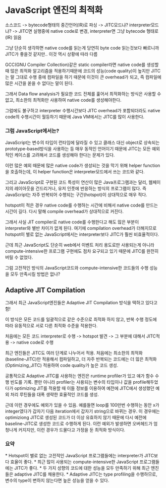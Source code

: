 <h1> JavaScript 엔진의 최적화 </h1>

소스코드
-> bytecode형태의 중간언어(IR)로  파싱
-> JITC모드냐? interpreter모드냐?
-> JITC면 실행중에 native code로 변경, interpreter면 그냥 bytecode 형태로(IR) 읽음

그냥 단순히 생각하면 native code를 읽는게 당연히 byte code 읽는것보다 빠르니까 JITC가 좋을것 같지만.. 이것 역시 상황에 따라 다름


GCC(GNU Compiler Collection)같은 static compiler라면 native code를 생성할때 많은 최적화 알고리즘을 적용하기때문에 코드의 성능(code quality)이 높지만 JITC는 말 그대로 수행 중에 컴파일을 하기 때문에 이것이 큰 overhead가 되고, 즉 컴파일에 많은 시간을 쏟을 수 없다는 말이 된다.

그래서 Data flow analysis가 필요한 코드 전체를 훑어서 최적화하는 방식은 사용할 수 없고, 최소한의 최적화만 사용하여 native code를 생성해야한다.


그럼에도 불구하고 interpreter 수행시간보다 JITC overhead가 포함되더라도 native code의 수행시간이 월등하기 때문에 Java VM에서는 JITC를 많이 사용한다.


<h3> 그럼 JavaScript에서는? </h3>

JavaScript는 변수의 타입이 런타임에 달라질 수 있고 클래스 대신 object로 상속되는 prototype-based방식을 사용하는 등 매우 동적인 언어이기 때문에 JITC는 모든 예외적인 케이스를 고려해서 코드를 생성해야 한다는 문제가 있다.

이런 많은 예외 때문에 많은 native code가 생성되는 것을 막기 위해 helper function을 호출하는데, 이 helper function은 interpreter모드에서 쓰는 코드와 같다.

그리고 JavaScript로 구현된 코드 특성이 연산이 많은 Java프로그램과는 달리, 웹페이지의 레이아웃을 건드리거나, 유저 인풋에 반응하는 방식의 프로그램이 많다. 즉 JavaScript는 자주 반복되어 수행되는 구간(hotspot)이 상대적으로 매우 적다.


hotspot이 적은 경우 native code를 수행하는 시간에 비해서 native code를 만드는 시간이 길다. 다시 말해 compile overhead가 상대적으로 커진다.

그래서 사실 JIT compiler로 native code를 수행한다고 해도 많은 부분이 interpreter와 별반 차이가 없게 된다. 여기에 compilation overhead가 더해지므로 hotspot이 별로 없는 JavaScript에서는 interpreter보다 JITC가 훨씬 비효율적이다.

근데 최근 JavaScript도 단순히 web에서 이벤트 처리 용도로만 사용되는게 아니라 compute-intensive한 프로그램 구현에도 점차 요구되고 있기 때문에 JITC를 완전히 버릴 수 없었다.


그럼 고전적인 방식의 JavaScript코드와 compute-intensive한 코드들의 수행 성능을 모두 만족시킬 방법은 없나?


<h2> Adaptive JIT Compilation </h2>

그래서 최근 JavaScript엔진들은 Adaptive JIT Compilation 방식을 택하고 있다고 함!

이 방식은 모든 코드를 일괄적으로 같은 수준으로 최적화 하지 않고, 반복 수행 정도에 따라 유동적으로 서로 다른 최적화 수준을 적용한다.


처음에는 모든 코드 interpreter로 수행
-> hotspot 발견
-> 그 부분에 대해서 JITC적용 -> native code로 수행

최근 엔진들은 JITC도 여러 단계로 나누어서 적용.
처음에는 최소한의 최적화(baseline-JITC)만 적용해서 컴파일하고, 더 자주 반복되는 코드에는 더 많은 최적화(Optimizing_JITC) 적용하여 code quality가 높은 코드 생성.

공통적으로 Adaptive JITC를 사용하는 엔진은 runtime profiler가 있고 얘가 함수 수행 빈도를 기록. 뿐만 아니라 profiler는 사용되는 변수의 타입이나 값을 profile해두었다가 optimizing JIT를 적용할 때 이들 정보를 이용하여 예전에 JITC에서 생성했던 예외 처리 루틴들을 대폭 생략한 효율적인 코드를 생성.

근데 이런 경우에도 예외가 있을 수 있음.
예를들면 loop를 100만번 수행하는 동안 x가 integer였다가 갑자기 다음 iteration에서 갑자기 string으로 바뀌는 경우.
이 경우에는 optimiziong JITC로 생성된 코드가 더 이상 유효하지 않기 때문에 다시 예전에 baseline-JITC로 생성한 코드로 수행하게 된다. 이런 예외가 발생하면 오버헤드가 엄청나게 커지지만, 이런 경우가 드물다고 가정을 둔 최적화 방식이다.


<h3> 요약 </h3>
* Hotspot이 별로 없는 고전적인 JavaScript 프로그램들에는 interpreter가 JITC보다 효율이 좋다.
* 최근 많이 사용되는 compute-intensive한 JavaScript 프로그램들에는 JITC가 좋다.
* 두 가지 성향의 코드에 대한 성능을 모두 만족하기 위해 최근 엔진들은 adaptive JITC를 채용한다.
* Adaptive JITC는 type profiling을 수행하므로, 변수의 type이 변하지 않는다면 높은 성능을 얻을 수 있다.
